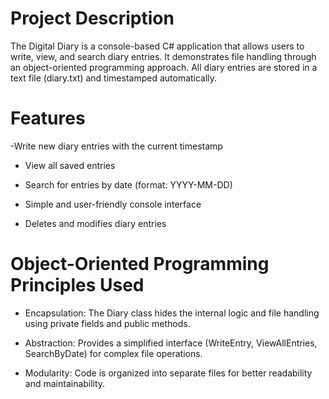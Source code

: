
# Project Description

The Digital Diary is a console-based C# application that allows users to write, view, and search diary entries. It demonstrates file handling through an object-oriented programming approach. All diary entries are stored in a text file (diary.txt) and timestamped automatically.

# Features

-Write new diary entries with the current timestamp

- View all saved entries

- Search for entries by date (format: YYYY-MM-DD)

- Simple and user-friendly console interface

- Deletes and modifies diary entries

# Object-Oriented Programming Principles Used

- Encapsulation: The Diary class hides the internal logic and file handling using private fields and public methods.

- Abstraction: Provides a simplified interface (WriteEntry, ViewAllEntries, SearchByDate) for complex file operations.

- Modularity: Code is organized into separate files for better readability and maintainability.

